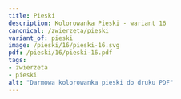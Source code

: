 ```yaml
---
title: Pieski
description: Kolorowanka Pieski - wariant 16
canonical: /zwierzeta/pieski
variant_of: pieski
image: /pieski/16/pieski-16.svg
pdf: /pieski/16/pieski-16.pdf
tags:
- zwierzeta
- pieski
alt: "Darmowa kolorowanka pieski do druku PDF"
---
```

